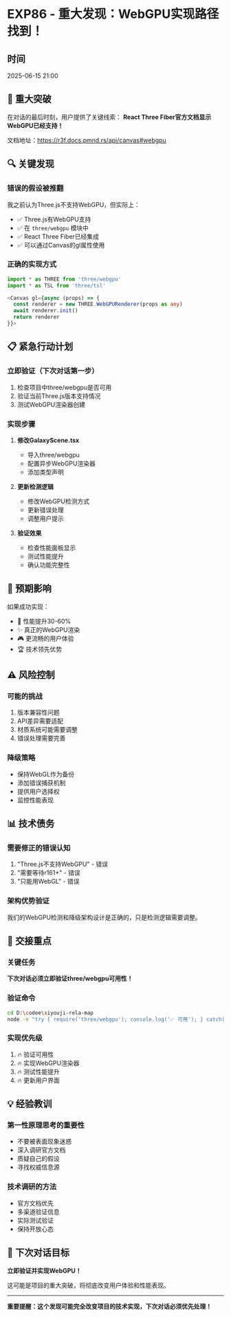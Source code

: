 # EXP86 - 重大发现：WebGPU实现路径找到！

## 时间
2025-06-15 21:00

## 🎯 重大突破

在对话的最后时刻，用户提供了关键线索：
**React Three Fiber官方文档显示WebGPU已经支持！**

文档地址：https://r3f.docs.pmnd.rs/api/canvas#webgpu

## 🔍 关键发现

### 错误的假设被推翻
我之前认为Three.js不支持WebGPU，但实际上：
- ✅ Three.js有WebGPU支持
- ✅ 在 `three/webgpu` 模块中
- ✅ React Three Fiber已经集成
- ✅ 可以通过Canvas的gl属性使用

### 正确的实现方式
```typescript
import * as THREE from 'three/webgpu'
import * as TSL from 'three/tsl'

<Canvas gl={async (props) => {
  const renderer = new THREE.WebGPURenderer(props as any)
  await renderer.init()
  return renderer
}}>
```

## 📋 紧急行动计划

### 立即验证（下次对话第一步）
1. 检查项目中three/webgpu是否可用
2. 验证当前Three.js版本支持情况
3. 测试WebGPU渲染器创建

### 实现步骤
1. **修改GalaxyScene.tsx**
   - 导入three/webgpu
   - 配置异步WebGPU渲染器
   - 添加类型声明

2. **更新检测逻辑**
   - 修改WebGPU检测方式
   - 更新错误处理
   - 调整用户提示

3. **验证效果**
   - 检查性能面板显示
   - 测试性能提升
   - 确认功能完整性

## 🎯 预期影响

如果成功实现：
- 🚀 性能提升30-60%
- ✨ 真正的WebGPU渲染
- 🎮 更流畅的用户体验
- 🏆 技术领先优势

## ⚠️ 风险控制

### 可能的挑战
1. 版本兼容性问题
2. API差异需要适配
3. 材质系统可能需要调整
4. 错误处理需要完善

### 降级策略
- 保持WebGL作为备份
- 添加错误捕获机制
- 提供用户选择权
- 监控性能表现

## 📊 技术债务

### 需要修正的错误认知
1. "Three.js不支持WebGPU" - 错误
2. "需要等待r161+" - 错误  
3. "只能用WebGL" - 错误

### 架构优势验证
我们的WebGPU检测和降级架构设计是正确的，只是检测逻辑需要调整。

## 🔄 交接重点

### 关键任务
**下次对话必须立即验证three/webgpu可用性！**

### 验证命令
```bash
cd D:\codee\xiyouji-rela-map
node -e "try { require('three/webgpu'); console.log('✅ 可用'); } catch(e) { console.log('❌ 不可用:', e.message); }"
```

### 实现优先级
1. 🔥 验证可用性
2. 🔥 实现WebGPU渲染器
3. 🔥 测试性能提升
4. 🔥 更新用户界面

## 💡 经验教训

### 第一性原理思考的重要性
- 不要被表面现象迷惑
- 深入调研官方文档
- 质疑自己的假设
- 寻找权威信息源

### 技术调研的方法
- 官方文档优先
- 多渠道验证信息
- 实际测试验证
- 保持开放心态

## 🚀 下次对话目标

**立即验证并实现WebGPU！**

这可能是项目的重大突破，将彻底改变用户体验和性能表现。

---

**重要提醒：这个发现可能完全改变项目的技术实现，下次对话必须优先处理！**

